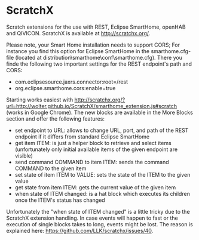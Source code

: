 # ScratchX
Scratch extensions for the use with REST, Eclipse SmartHome, openHAB and QIVICON. ScratchX is available at http://scratchx.org/.

Please note, your Smart Home installation needs to support CORS; For instance you find this option for Eclipse SmartHome in the smarthome.cfg-file (located at distribution\smarthome\conf\smarthome.cfg). There you finde the following two important settings for the REST endpoint's path and CORS: 

- com.eclipsesource.jaxrs.connector:root=/rest
- org.eclipse.smarthome.cors:enable=true

Starting works easiest with http://scratchx.org/?url=http://wolter.github.io/ScratchX/smarthome_extension.js#scratch (works in Google Chrome). The new blocks are available in the More Blocks section and offer the following features:

- set endpoint to URL: allows to change URL, port, and path of the REST endpoint if it differs from standard Eclipse SmartHome
- get item ITEM: is just a helper block to retrieve and select items (unfortunately only initial available items of the given endpoint are visible)
- send command COMMAND to item ITEM: sends the command COMMAND to the given item
- set state of item ITEM to VALUE: sets the state of the ITEM to the given value
- get state from item ITEM: gets the current value of the given item
- when state of ITEM changed: is a hat block which executes its children once the ITEM's status has changed

Unfortunately the "when state of ITEM changed" is a little tricky due to the ScratchX extension handling. In case events will happen to fast or the execution of single blocks takes to long, events might be lost. The reason is explained here: https://github.com/LLK/scratchx/issues/40.  

